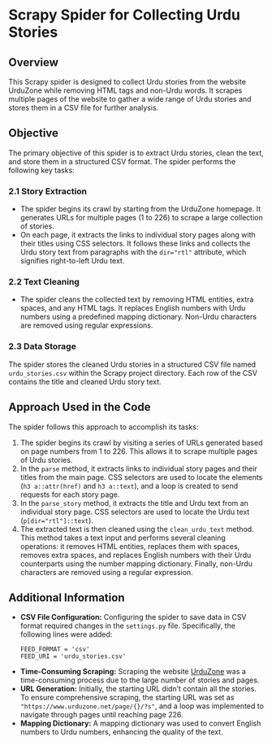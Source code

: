 # Scrapy Spider for Collecting Urdu Stories

## Overview
This Scrapy spider is designed to collect Urdu stories from the website UrduZone while removing HTML tags and non-Urdu words. It scrapes multiple pages of the website to gather a wide range of Urdu stories and stores them in a CSV file for further analysis.

## Objective
The primary objective of this spider is to extract Urdu stories, clean the text, and store them in a structured CSV format. The spider performs the following key tasks:

### 2.1 Story Extraction
- The spider begins its crawl by starting from the UrduZone homepage. It generates URLs for multiple pages (1 to 226) to scrape a large collection of stories.
- On each page, it extracts the links to individual story pages along with their titles using CSS selectors. It follows these links and collects the Urdu story text from paragraphs with the `dir="rtl"` attribute, which signifies right-to-left Urdu text.

### 2.2 Text Cleaning
- The spider cleans the collected text by removing HTML entities, extra spaces, and any HTML tags. It replaces English numbers with Urdu numbers using a predefined mapping dictionary. Non-Urdu characters are removed using regular expressions.

### 2.3 Data Storage
The spider stores the cleaned Urdu stories in a structured CSV file named `urdu_stories.csv` within the Scrapy project directory. Each row of the CSV contains the title and cleaned Urdu story text.

## Approach Used in the Code
The spider follows this approach to accomplish its tasks:
1. The spider begins its crawl by visiting a series of URLs generated based on page numbers from 1 to 226. This allows it to scrape multiple pages of Urdu stories.
2. In the `parse` method, it extracts links to individual story pages and their titles from the main page. CSS selectors are used to locate the elements (`h3 a::attr(href)` and `h3 a::text`), and a loop is created to send requests for each story page.
3. In the `parse_story` method, it extracts the title and Urdu text from an individual story page. CSS selectors are used to locate the Urdu text (`p[dir="rtl"]::text`).
4. The extracted text is then cleaned using the `clean_urdu_text` method. This method takes a text input and performs several cleaning operations: it removes HTML entities, replaces them with spaces, removes extra spaces, and replaces English numbers with their Urdu counterparts using the number mapping dictionary. Finally, non-Urdu characters are removed using a regular expression.

## Additional Information
- **CSV File Configuration:** Configuring the spider to save data in CSV format required changes in the `settings.py` file. Specifically, the following lines were added:
    ```
    FEED_FORMAT = 'csv'
    FEED_URI = 'urdu_stories.csv'
    ```
- **Time-Consuming Scraping:** Scraping the website [UrduZone](https://www.urduzone.net) was a time-consuming process due to the large number of stories and pages.
- **URL Generation:** Initially, the starting URL didn’t contain all the stories. To ensure comprehensive scraping, the starting URL was set as `"https://www.urduzone.net/page/{}/?s"`, and a loop was implemented to navigate through pages until reaching page 226.
- **Mapping Dictionary:** A mapping dictionary was used to convert English numbers to Urdu numbers, enhancing the quality of the text.
